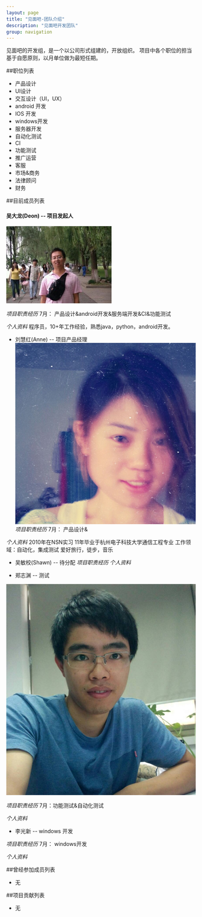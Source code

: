 ```yaml
---
layout: page
title: "见面吧-团队介绍"
description: "见面吧开发团队"
group: navigation
---
```

见面吧的开发组，是一个以公司形式组建的，开放组织。
项目中各个职位的担当基于自愿原则，以月单位做为最短任期。

##职位列表
*  产品设计
*  UI设计
*  交互设计（UI，UX）
*  android 开发
*  IOS 开发
*  windows开发
*  服务器开发 
*  自动化测试
*  CI
*  功能测试
*  推广运营
*  客服
*  市场&商务
*  法律顾问
*  财务

##目前成员列表

#### 吴大龙(Deon) -- 项目发起人
![吴大龙](/images/deonwu.png)

*项目职责经历* 
7月： 产品设计&android开发&服务端开发&CI&功能测试


*个人资料* 
程序员，10+年工作经验，熟悉java，python，android开发。 


* 刘慧红(Anne) -- 项目产品经理
![Anne](/images/Anne.jpg)
*项目职责经历* 
7月： 产品设计&

*个人资料* 
2010年在NSN实习
11年毕业于杭州电子科技大学通信工程专业
工作领域：自动化，集成测试
爱好旅行，徒步，音乐


* 吴敏校(Shawn) -- 待分配
*项目职责经历* 
*个人资料* 

* 郑志渊 -- 测试

![Jerry](/images/Jerry.jpg)

*项目职责经历* 
7月：功能测试&自动化测试

*个人资料* 


* 李光新 -- windows 开发


*项目职责经历* 
7月： windows开发

*个人资料* 



##曾经参加成员列表
* 无

##项目贡献列表
* 无
 
